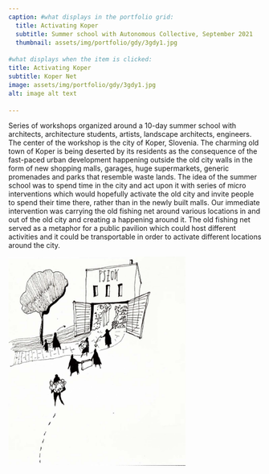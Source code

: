 ```yaml
---
caption: #what displays in the portfolio grid:
  title: Activating Koper
  subtitle: Summer school with Autonomous Collective, September 2021
  thumbnail: assets/img/portfolio/gdy/3gdy1.jpg
  
#what displays when the item is clicked:
title: Activating Koper
subtitle: Koper Net
image: assets/img/portfolio/gdy/3gdy1.jpg
alt: image alt text

---
```

Series of workshops organized around a 10-day summer school with architects, architecture students, artists, landscape architects, engineers. The center of the workshop is the city of Koper, Slovenia. The charming old town of Koper is being deserted by its residents as the consequence of the fast-paced urban development happening outside the old city walls in the form of new shopping malls, garages, huge supermarkets, generic promenades and parks that resemble waste lands. The idea of the summer school was to spend time in the city and act upon it with series of micro interventions which would hopefully activate the old city and invite people to spend their time there, rather than in the newly built malls. Our immediate intervention was carrying the old fishing net around various locations in and out of the old city and creating a happening around it. The old fishing net served as a metaphor for a public pavilion which could host different activities and it could be transportable in order to activate different locations around the city. 

<img src="assets/img/portfolio/gdy/2gdy.jpg" width="70%"/>
